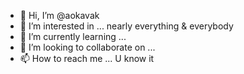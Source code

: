 - 👋 Hi, I’m @aokavak
- 👀 I’m interested in ... nearly everything & everybody
- 🌱 I’m currently learning ...
- 💞️ I’m looking to collaborate on ...
- 📫 How to reach me ... U know it

<!---
aokavak/aokavak is a ✨ special ✨ repository because its `README.md` (this file) appears on your GitHub profile.
You can click the Preview link to take a look at your changes.
--->
